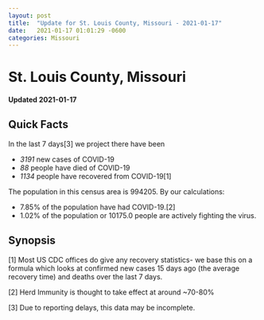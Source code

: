 ```yaml
---
layout: post
title:  "Update for St. Louis County, Missouri - 2021-01-17"
date:   2021-01-17 01:01:29 -0600
categories: Missouri
---
```


# St. Louis County, Missouri
#### Updated 2021-01-17

## Quick Facts

In the last 7 days[3] we project there have been
- *3191* new cases of COVID-19
- *88* people have died of COVID-19
- *1134* people have recovered from COVID-19[1]

The population in this census area is 994205. By our calculations:
- 7.85% of the population have had COVID-19.[2]
- 1.02% of the population or 10175.0 people are actively fighting the virus.

## Synopsis




[1] Most US CDC offices do give any recovery statistics- we base this on a formula which looks at confirmed new cases
15 days ago (the average recovery time) and deaths over the last 7 days.

[2] Herd Immunity is thought to take effect at around ~70-80%

[3] Due to reporting delays, this data may be incomplete.
 
    